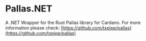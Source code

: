 # Pallas.NET

A .NET Wrapper for the Rust Pallas library for Cardano. For more information please check: [https://github.com/txpipe/pallas](https://github.com/txpipe/pallas)

